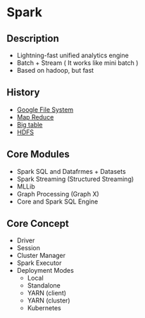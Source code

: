# Spark

## Description

- Lightning-fast unified analytics engine
- Batch + Stream ( It works like mini batch )
- Based on hadoop, but fast

## History

- [Google File System](http://static.googleusercontent.com/media/research.google.com/en//archive/gfs-sosp2003.pdf)
- [Map Reduce](http://static.googleusercontent.com/media/research.google.com/en//archive/gfs-sosp2003.pdf)
- [Big table](http://static.googleusercontent.com/media/research.google.com/en//archive/bigtable-osdi06.pdf)
- [HDFS](https://storageconference.us/2010/Papers/MSST/Shvachko.pdf)

## Core Modules

- Spark SQL and Datafrmes + Datasets
- Spark Streaming (Structured Streaming)
- MLLib
- Graph Processing (Graph X)
- Core and Spark SQL Engine

## Core Concept

- Driver
- Session
- Cluster Manager
- Spark Executor
- Deployment Modes
    - Local
    - Standalone
    - YARN (client)
    - YARN (cluster)
    - Kubernetes





